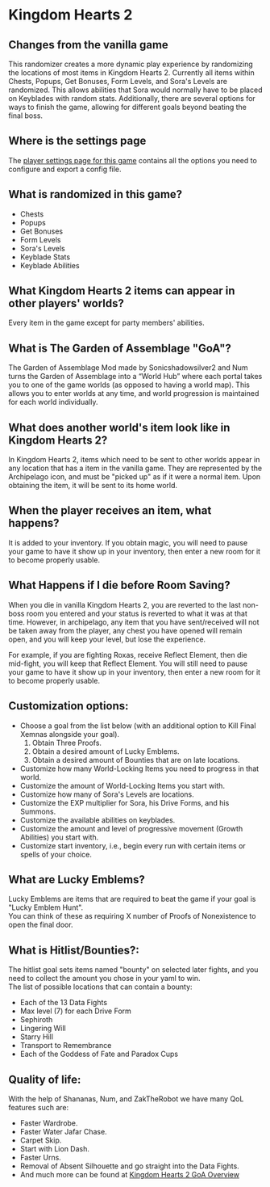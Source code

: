 # Kingdom Hearts 2

<h2 style="text-transform:none";>Changes from the vanilla game</h2>

This randomizer creates a more dynamic play experience by randomizing the locations of most items in Kingdom Hearts 2. Currently all items within Chests, Popups, Get Bonuses, Form Levels, and Sora's Levels are randomized. This allows abilities that Sora would normally have to be placed on Keyblades with random stats. Additionally, there are several options for ways to finish the game, allowing for different goals beyond beating the final boss.

<h2 style="text-transform:none";>Where is the settings page</h2>

The [player settings page for this game](../player-settings) contains all the options you need to configure and export a config file.


<h2 style="text-transform:none";>What is randomized in this game?</h2>


- Chests
- Popups
- Get Bonuses
- Form Levels
- Sora's Levels
- Keyblade Stats
- Keyblade Abilities

<h2 style="text-transform:none";>What Kingdom Hearts 2 items can appear in other players' worlds?</h2>


Every item in the game except for party members' abilities.

<h2 style="text-transform:none";>What is The Garden of Assemblage "GoA"?</h2>


The Garden of Assemblage Mod made by Sonicshadowsilver2 and Num turns the Garden of Assemblage into a “World Hub” where each portal takes you to one of the game worlds (as opposed to having a world map). This allows you to enter worlds at any time, and world progression is maintained for each world individually.

<h2 style="text-transform:none";>What does another world's item look like in Kingdom Hearts 2?</h2>


In Kingdom Hearts 2, items which need to be sent to other worlds appear in any location that has a item in the vanilla game. They are represented by the Archipelago icon, and must be "picked up" as if it were a normal item. Upon obtaining the item, it will be sent to its home world.

<h2 style="text-transform:none";>When the player receives an item, what happens?</h2>


It is added to your inventory. If you obtain magic, you will need to pause your game to have it show up in your inventory, then enter a new room for it to become properly usable.

<h2 style="text-transform:none";>What Happens if I die before Room Saving?</h2>


When you die in vanilla Kingdom Hearts 2, you are reverted to the last non-boss room you entered and your status is reverted to what it was at that time. However, in archipelago, any item that you have sent/received will not be taken away from the player, any chest you have opened will remain open, and you will keep your level, but lose the experience.


For example, if you are fighting Roxas, receive Reflect Element, then die mid-fight, you will keep that Reflect Element. You will still need to pause your game to have it show up in your inventory, then enter a new room for it to become properly usable.

<h2 style="text-transform:none";>Customization options:</h2>


- Choose a goal from the list below (with an additional option to Kill Final Xemnas alongside your goal).
    1. Obtain Three Proofs.
    2. Obtain a desired amount of Lucky Emblems.
    3. Obtain a desired amount of Bounties that are on late locations.
- Customize how many World-Locking Items you need to progress in that world.
- Customize the amount of World-Locking Items you start with.
- Customize how many of Sora's Levels are locations.
- Customize the EXP multiplier for Sora, his Drive Forms, and his Summons.
- Customize the available abilities on keyblades.
- Customize the amount and level of progressive movement (Growth Abilities) you start with.
- Customize start inventory, i.e., begin every run with certain items or spells of your choice.

<h2 style="text-transform:none";>What are Lucky Emblems?</h2>
Lucky Emblems are items that are required to beat the game if your goal is "Lucky Emblem Hunt".<br>
You can think of these as requiring X number of Proofs of Nonexistence to open the final door.

<h2 style="text-transform:none";>What is Hitlist/Bounties?:</h2>
The hitlist goal sets items named "bounty" on selected later fights, and you need to collect the amount you chose in your yaml to win. <br>
The list of possible locations that can contain a bounty:

- Each of the 13 Data Fights
- Max level (7) for each Drive Form
- Sephiroth
- Lingering Will
- Starry Hill
- Transport to Remembrance
- Each of the Goddess of Fate and Paradox Cups

<h2 style="text-transform:none";>Quality of life:</h2>


With the help of Shananas, Num, and ZakTheRobot we have many QoL features such are:


- Faster Wardrobe.
- Faster Water Jafar Chase.
- Carpet Skip.
- Start with Lion Dash.
- Faster Urns.
- Removal of Absent Silhouette and go straight into the Data Fights.
- And much more can be found at [Kingdom Hearts 2 GoA Overview](https://tommadness.github.io/KH2Randomizer/overview/)


